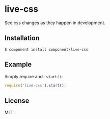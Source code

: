 
# live-css

  See css changes as they happen in development.

## Installation

    $ component install component/live-css

## Example

  Simply require and `.start()`:

```js
require('live-css').start();
```

## License

  MIT

